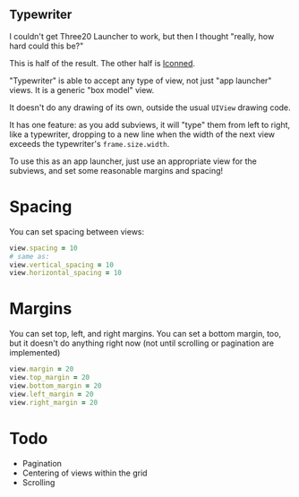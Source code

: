 Typewriter
--------

I couldn't get Three20 Launcher to work, but then I thought "really, how hard
could this be?"

This is half of the result.  The other half is [Iconned][].

"Typewriter" is able to accept any type of view, not just "app launcher" views.
It is a generic "box model" view.

It doesn't do any drawing of its own, outside the usual `UIView` drawing code.

It has one feature: as you add subviews, it will "type" them from left to right,
like a typewriter, dropping to a new line when the width of the next view exceeds
the typewriter's `frame.size.width`.

To use this as an app launcher, just use an appropriate view for the subviews,
and set some reasonable margins and spacing!

Spacing
====

You can set spacing between views:

```ruby
view.spacing = 10
# same as:
view.vertical_spacing = 10
view.horizontal_spacing = 10
```

Margins
====

You can set top, left, and right margins.  You can set a bottom margin, too, but
it doesn't do anything right now (not until scrolling or pagination are
implemented)

```ruby
view.margin = 20
view.top_margin = 20
view.bottom_margin = 20
view.left_margin = 20
view.right_margin = 20
```

Todo
====

* Pagination
* Centering of views within the grid
* Scrolling

[Iconned]: https://github.com/colinta/iconned
